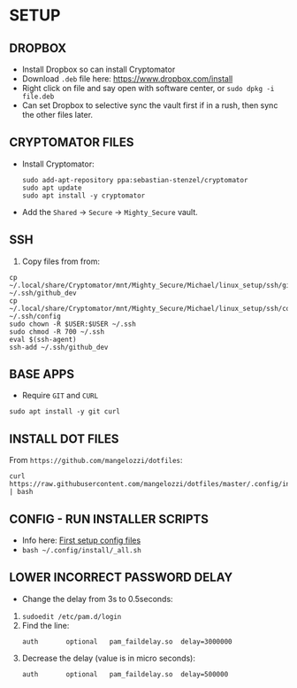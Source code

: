 # SETUP

## DROPBOX

- Install Dropbox so can install Cryptomator
- Download `.deb` file here: <https://www.dropbox.com/install>
- Right click on file and say open with software center, or `sudo dpkg -i file.deb`
- Can set Dropbox to selective sync the vault first if in a rush, then sync the other files later.

## CRYPTOMATOR FILES

- Install Cryptomator:
    ```
    sudo add-apt-repository ppa:sebastian-stenzel/cryptomator
    sudo apt update
    sudo apt install -y cryptomator
    ```
- Add the `Shared` -> `Secure` -> `Mighty_Secure` vault.

## SSH

1. Copy files from from:
```
cp ~/.local/share/Cryptomator/mnt/Mighty_Secure/Michael/linux_setup/ssh/github_dev ~/.ssh/github_dev
cp ~/.local/share/Cryptomator/mnt/Mighty_Secure/Michael/linux_setup/ssh/config ~/.ssh/config
sudo chown -R $USER:$USER ~/.ssh
sudo chmod -R 700 ~/.ssh
eval $(ssh-agent)
ssh-add ~/.ssh/github_dev
```

## BASE APPS

- Require `GIT` and `CURL`

```
sudo apt install -y git curl
```

## INSTALL DOT FILES

From `https://github.com/mangelozzi/dotfiles`:

```
curl https://raw.githubusercontent.com/mangelozzi/dotfiles/master/.config/install/_install_config.sh | bash
```

## CONFIG - RUN INSTALLER SCRIPTS

- Info here: [First setup config files](https://github.com/michael-angelozzi/.config)
- `bash ~/.config/install/_all.sh`

## LOWER INCORRECT PASSWORD DELAY

- Change the delay from 3s to 0.5seconds:

1. `sudoedit /etc/pam.d/login`
2. Find the line:
    ```
    auth       optional   pam_faildelay.so  delay=3000000
    ```
3. Decrease the delay (value is in micro seconds):
    ```
    auth       optional   pam_faildelay.so  delay=500000
    ```
